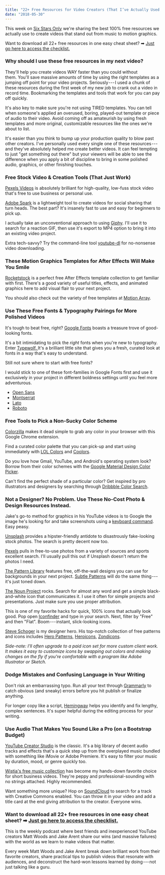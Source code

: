 ```yaml
---
title: "22+ Free Resources for Video Creators (That I’ve Actually Used to Save Time)"
date: "2018-05-30"
---
```


This week on [Six Stars Only](http://sixstarsonly.com/) we're sharing the best 100% free resources we actually use to create videos that stand out from music to motion graphics.

Want to download all 22+ free resources in one easy cheat sheet? ➡ [Just go here to access the checklist.](https://www.getdrip.com/forms/718284658/submissions/new)

### Why should I use these free resources in my next video?

They'll help you create videos WAY faster than you could without them. You'll save massive amounts of time by using the right templates as a jumping off point for your video projects. Seriously --- I used a chunk of these resources during the first week of my new job to crank out a video in record time. Bookmarking the templates and tools that work for you can pay off quickly.

It's also key to make sure you're not using TIRED templates. You can tell when someone's applied an overused, boring, played-out template or piece of audio to their video. Avoid coming off as amateurish by using fresh templates and more original, customizable resources like the ones we're about to list.

It's easier than you think to bump up your production quality to blow past other creators. I've personally used every single one of these resources --- and they've absolutely helped me create better videos. It can feel tempting to just "get something out there" but your viewers will be able to see the difference when you apply a bit of discipline to bring in some polished audio, graphics, or other finishing touches.

### Free Stock Video & Creation Tools (That Just Work)

[Pexels Videos](https://videos.pexels.com/) is absolutely brilliant for high-quality, low-fuss stock video that's free to use business or personal use.

[Adobe Spark](https://spark.adobe.com/) is a lightweight tool to create videos for social sharing that turn heads. The best part? It's insanely fast to use and easy for beginners to pick up.

I actually take an unconventional approach to using [Giphy](https://giphy.com/). I'll use it to search for a reaction GIF, then use it's export to MP4 option to bring it into an existing video project.

Extra tech-savvy? Try the command-line tool [youtube-dl](https://rg3.github.io/youtube-dl/) for no-nonsense video downloading.

### These Motion Graphics Templates for After Effects Will Make You Smile

[Rocketstock](https://www.rocketstock.com/free-after-effects-templates/) is a perfect free After Effects template collection to get familiar with first. There's a good variety of useful titles, effects, and animated graphics here to add visual flair to your next project.

You should also check out the variety of free templates at [Motion Array](https://motionarray.com/browse/free?categories=free).

### Use These Free Fonts & Typography Pairings for More Polished Videos

It's tough to beat free, right? [Google Fonts](https://fonts.google.com/) boasts a treasure trove of good-looking fonts.

It's a bit intimidating to pick the *right* fonts when you're new to typography. Enter [Typewolf. ](https://www.typewolf.com/google-fonts)It's a brilliant little site that gives you a fresh, curated look at fonts in a way that's easy to understand.

Still not sure where to start with free fonts?

I would stick to one of these font-families in Google Fonts first and use it exclusively in your project in different boldness settings until you feel more adventurous.

- [Open Sans](https://fonts.google.com/specimen/Open+Sans)
- [Montserrat](https://fonts.google.com/specimen/Montserrat)
- [Lato](https://fonts.google.com/specimen/Lato)
- [Roboto](https://fonts.google.com/specimen/Roboto)

### Free Tools to Pick a Non-Sucky Color Scheme

[Colorzilla](http://www.colorzilla.com/chrome/) makes it dead simple to grab any color in your browser with this Google Chrome extension.

Find a curated color palette that you can pick-up and start using immediately with [LOL Colors](https://www.webdesignrankings.com/resources/lolcolors/) and [Coolors](https://coolors.co/).

Do you love how Gmail, YouTube, and Android's operating system look? Borrow from their color schemes with the [Google Material Design Color Picker](https://material.io/design/color/#tools-for-picking-colors).

Can't find the perfect shade of a particular color? Get inspired by pro illustrators and designers by searching through [Dribbble Color Search](https://dribbble.com/colors/2516c7?percent=30).

### Not a Designer? No Problem. Use These No-Cost Photo & Design Resources Instead.

Jake's go-to method for graphics in his YouTube videos is to Google the image he's looking for and take screenshots using a [keyboard command](https://www.hongkiat.com/blog/making-fast-screen-captures-in-windows-and-mac/). Easy peasy.

[Unsplash](https://unsplash.com/) provides a hipster-friendly antidote to disastrously fake-looking stock photos. The search is pretty decent now too.

[Pexels](https://www.pexels.com/) pulls in free-to-use photos from a variety of sources and sports excellent search. I'll usually pull this out if Unsplash doesn't return the photos I need.

[The Pattern Library](http://thepatternlibrary.com/) features free, off-the-wall designs you can use for backgrounds in your next project. [Subtle Patterns](https://www.toptal.com/designers/subtlepatterns/) will do the same thing --- it's just toned down.

[The Noun Project](https://thenounproject.com/) rocks. Search for almost any word and get a simple black-and-white icon that communicates it. I use it often for simple projects and presentations. Just make sure you use proper attribution.

This is one of my favorite hacks for quick, 100% icons that actually look good. Pop open [Iconfinder](https://www.iconfinder.com/search/?q=food&style=flat&price=free) and type in your search. Next, filter by "Free" and then "Flat". Boom --- instant, slick-looking icons.

[Steve Schoger](https://twitter.com/steveschoger) is my designer hero. His top-notch collection of free patterns and icons includes [Hero Patterns](http://www.heropatterns.com/), [Heroicons](http://www.heroicons.com/), [Zondicons](http://www.zondicons.com/).

_Side-note: I'll often upgrade to a paid icon set for more custom client work. It makes it easy to customize icons by swapping out colors and making changes on the fly if you're comfortable with a program like Adobe Illustrator or Sketch._

### Dodge Mistakes and Confusing Language in Your Writing

Don't risk an embarrassing typo. Run all your text through [Grammarly](https://www.grammarly.com/) to catch obvious (and sneaky) errors before you hit publish or finalize anything.

For longer copy like a script, [Hemingway](http://www.hemingwayapp.com/) helps you identify and fix lengthy, complex sentences. It's super helpful during the editing process for your writing.

### Use Audio That Makes You Sound Like a Pro (on a Bootstrap Budget)

[YouTube Creator Studio](https://www.youtube.com/audiolibrary/music) is the classic. It's a big library of decent audio tracks and effects that's a quick step up from the overplayed music bundled with something like iMovie or Adobe Premiere. It's easy to filter your music by duration, mood, or genre quickly too.

[Wistia's free music collection](https://wistia.com/library/music) has become my hands-down favorite choice for short business videos. They're peppy and professional-sounding with no strings attached. Highly recommended.

Want something more unique? Hop on [SoundCloud](https://soundcloud.com/search/sounds?q=hip%20hop&filter.license=to_use_commercially) to search for a track with Creative Commons enabled. You can throw it in your video and add a title card at the end giving attribution to the creator. Everyone wins.

### Want to download all 22+ free resources in one easy cheat sheet? ➡ [Just go here to access the checklist.](https://www.getdrip.com/forms/718284658/submissions/new)

This is the weekly podcast where best friends and inexperienced YouTube creators Matt Woods and Jake Arent share our wins (and massive failures) with the world as we learn to make videos that matter.

Every week Matt Woods and Jake Arent break down brilliant work from their favorite creators, share practical tips to publish videos that resonate with audiences, and deconstruct the hard-won lessons learned by doing --- not just talking like a guru.
